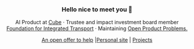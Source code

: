 <div align="center">
  <h3>Hello nice to meet you 👋</h3>
  <p>
    AI Product at <a href="https://cube.global/">Cube</a> &middot; Trustee and impact investment board member <a href="https://integratedtransport.org.uk/"> Foundation for Integrated Transport</a> &middot; Maintaining <a href="https://dogoodbenice.github.io/openproductproblems/">Open Product Problems.</a>
  </p>
  <p><a href="https://surajr.com/open-offer-to-help">An open offer to help</a> |<a href="https://surajr.com">Personal site</a> | <a href="https://surajr.com/projects">Projects</a></p>
</div>
